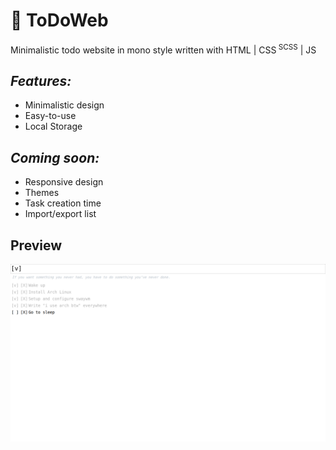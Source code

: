 # &#128221; ToDoWeb
Minimalistic todo website in mono style written with HTML | CSS<sup> SCSS</sup> | JS
## ***Features:***
  + Minimalistic design
  + Easy-to-use
  + Local Storage
## ***Coming soon:***
  + Responsive design
  + Themes
  + Task creation time
  + Import/export list
## Preview
![Preview](https://raw.githubusercontent.com/hkooost/ToDoWeb/287808adc642d3b697f75239e30ec5257a759846/assets/screenshot.png)
